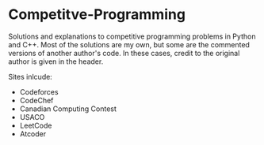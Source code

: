# Competitve-Programming
Solutions and explanations to competitive programming problems in Python and C++. Most of the solutions are my own, but some are the commented versions of another author's code. In these cases, credit to the original author is given in the header.

Sites inlcude:
- Codeforces
- CodeChef
- Canadian Computing Contest
- USACO
- LeetCode
- Atcoder




